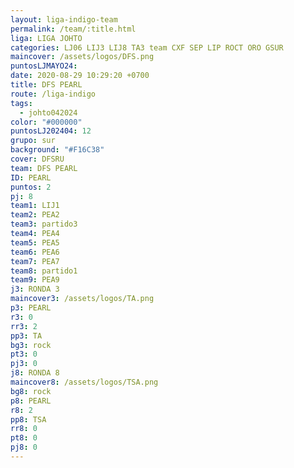 ```yaml
---
layout: liga-indigo-team
permalink: /team/:title.html
liga: LIGA JOHTO
categories: LJ06 LIJ3 LIJ8 TA3 team CXF SEP LIP ROCT ORO GSUR
maincover: /assets/logos/DFS.png
puntosLJMAYO24: 
date: 2020-08-29 10:29:20 +0700
title: DFS PEARL
route: /liga-indigo
tags:
  - johto042024
color: "#000000"
puntosLJ202404: 12
grupo: sur
background: "#F16C38"
cover: DFSRU
team: DFS PEARL
ID: PEARL
puntos: 2
pj: 8
team1: LIJ1
team2: PEA2
team3: partido3
team4: PEA4
team5: PEA5
team6: PEA6
team7: PEA7
team8: partido1
team9: PEA9
j3: RONDA 3
maincover3: /assets/logos/TA.png
p3: PEARL
r3: 0
rr3: 2
pp3: TA
bg3: rock
pt3: 0
pj3: 0
j8: RONDA 8
maincover8: /assets/logos/TSA.png
bg8: rock
p8: PEARL
r8: 2
pp8: TSA
rr8: 0
pt8: 0
pj8: 0
---
```

